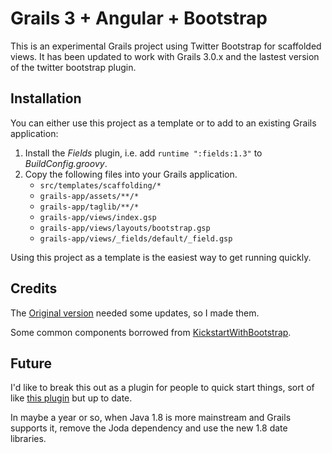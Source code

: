 # Grails 3 + Angular + Bootstrap


This is an experimental Grails project using Twitter Bootstrap for scaffolded views.  It has been updated to 
work with Grails 3.0.x and the lastest version of the twitter bootstrap plugin.


## Installation

You can either use this project as a template or to add to an existing Grails application:

1. Install the _Fields_ plugin, i.e. add `runtime ":fields:1.3"` to _BuildConfig.groovy_.
2. Copy the following files into your Grails application.
   * `src/templates/scaffolding/*` 
   * `grails-app/assets/**/*`
   * `grails-app/taglib/**/*`
   * `grails-app/views/index.gsp`
   * `grails-app/views/layouts/bootstrap.gsp`
   * `grails-app/views/_fields/default/_field.gsp`
   
   
Using this project as a template is the easiest way to get running quickly.
   
## Credits

The [Original version](https://github.com/robfletcher/twitter-bootstrap-scaffolding) needed some updates, so I made them.

Some common components borrowed from [KickstartWithBootstrap](https://github.com/joergrech/KickstartWithBootstrap).  

## Future

I'd like to break this out as a plugin for people to quick start things, sort of like [this plugin](http://grails.org/plugin/kickstart-with-bootstrap) but up to date.

In maybe a year or so, when Java 1.8 is more mainstream and Grails supports it, remove the Joda dependency and use the new 1.8 date libraries.